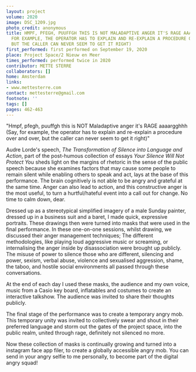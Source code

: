 ```yaml
---
layout: project
volume: 2020
image: DSC_1209.jpg
photo_credit: anonymous
title: HMPF, PFEGH, PUUFFGH THIS IS NOT MALADAPTIVE ANGER IT'S RAGE AAAARGGHHH (SAY,
  FOR EXAMPLE, THE OPERATOR HAS TO EXPLAIN AND RE-EXPLAIN A PROCEDURE OVER AND OVER,
  BUT THE CALLER CAN NEVER SEEM TO GET IT RIGHT)
first_performed: first performed on September 19, 2020
place: Project Space/2 Nieuw en Meer
times_performed: performed twice in 2020
contributor: METTE STERRE
collaborators: []
home: Amsterdam
links:
- www.mettesterre.com
contact: mettesterre@gmail.com
footnote: ''
tags: []
pages: 462-463
---
```



"Hmpf, pfegh, puuffgh this is NOT Maladaptive anger it's RAGE aaaargghhh (Say, for example, the operator has to explain and re-explain a procedure over and over, but the caller can never seem to get it right)"   

Audre Lorde's speech, *The Transformation of Silence into Language and Action*, part of the post-humous collection of essays *Your Silence Will Not Protect You* sheds light on the margins of rhetoric in the sense of the public speech because she examines factors that may cause some people to remain silent while enabling others to speak and act, lays at the base of this performance.
The brain cognitively is not able to  be angry and grateful at the same time. Anger can also lead to action, and this constructive anger is the most useful, to turn a hurtful/hateful event into a call out for change. 
No time to calm down, dear.  

Dressed up as a stereotypical simplified imagery of a male Sunday painter, dressed up in a business suit and a baret, I made quick, expressive  portraits. These drawings then were turned into masks that were used in the  final performance. In these one-on-one sessions, whilst drawing, we discussed their anger management techniques; The  different methodologies, like playing loud aggressive music or screaming, or internalising the anger inside by disassociation were brought up publicly. The misuse of power to silence those who are different, silencing and power, sexism, verbal abuse, violence and sexualised aggression, shame, the taboo, and hostile social environments all passed through these conversations.

At the end of each day  I used  these masks, the audience and my own voice, music from a Casio key board, inflatables and costumes to create an interactive talkshow. The audience was invited to share their thoughts publicly.

The final stage of the performance was to create a temporary angry mob. This temporary unity was invited to collectively  swear and shout in their preferred language and storm out the gates of the project space, into the public realm, united through rage, definitely not silenced no more. 

Now these collection of masks is continually growing and turned into a instagram face app filer, to create a globally accessible angry mob. You can send in your angry selfie to me personally, to become part of the digital angry squad!
